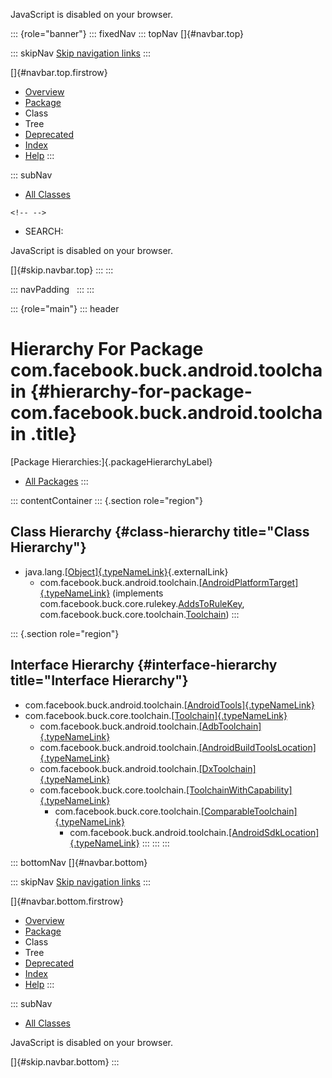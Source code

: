 <div>

JavaScript is disabled on your browser.

</div>

::: {role="banner"}
::: fixedNav
::: topNav
[]{#navbar.top}

::: skipNav
[Skip navigation links](#skip.navbar.top "Skip navigation links")
:::

[]{#navbar.top.firstrow}

-   [Overview](../../../../../index.html)
-   [Package](package-summary.html)
-   Class
-   Tree
-   [Deprecated](../../../../../deprecated-list.html)
-   [Index](../../../../../index-all.html)
-   [Help](../../../../../help-doc.html)
:::

::: subNav
-   [All Classes](../../../../../allclasses.html)

```{=html}
<!-- -->
```
-   SEARCH:

<div>

<div>

JavaScript is disabled on your browser.

</div>

</div>

[]{#skip.navbar.top}
:::
:::

::: navPadding
 
:::
:::

::: {role="main"}
::: header
# Hierarchy For Package com.facebook.buck.android.toolchain {#hierarchy-for-package-com.facebook.buck.android.toolchain .title}

[Package Hierarchies:]{.packageHierarchyLabel}

-   [All Packages](../../../../../overview-tree.html)
:::

::: contentContainer
::: {.section role="region"}
## Class Hierarchy {#class-hierarchy title="Class Hierarchy"}

-   java.lang.[[Object]{.typeNameLink}](http://docs.oracle.com/javase/7/docs/api/java/lang/Object.html?is-external=true "class or interface in java.lang"){.externalLink}
    -   com.facebook.buck.android.toolchain.[[AndroidPlatformTarget]{.typeNameLink}](AndroidPlatformTarget.html "class in com.facebook.buck.android.toolchain")
        (implements
        com.facebook.buck.core.rulekey.[AddsToRuleKey](../../core/rulekey/AddsToRuleKey.html "interface in com.facebook.buck.core.rulekey"),
        com.facebook.buck.core.toolchain.[Toolchain](../../core/toolchain/Toolchain.html "interface in com.facebook.buck.core.toolchain"))
:::

::: {.section role="region"}
## Interface Hierarchy {#interface-hierarchy title="Interface Hierarchy"}

-   com.facebook.buck.android.toolchain.[[AndroidTools]{.typeNameLink}](AndroidTools.html "interface in com.facebook.buck.android.toolchain")
-   com.facebook.buck.core.toolchain.[[Toolchain]{.typeNameLink}](../../core/toolchain/Toolchain.html "interface in com.facebook.buck.core.toolchain")
    -   com.facebook.buck.android.toolchain.[[AdbToolchain]{.typeNameLink}](AdbToolchain.html "interface in com.facebook.buck.android.toolchain")
    -   com.facebook.buck.android.toolchain.[[AndroidBuildToolsLocation]{.typeNameLink}](AndroidBuildToolsLocation.html "interface in com.facebook.buck.android.toolchain")
    -   com.facebook.buck.android.toolchain.[[DxToolchain]{.typeNameLink}](DxToolchain.html "interface in com.facebook.buck.android.toolchain")
    -   com.facebook.buck.core.toolchain.[[ToolchainWithCapability]{.typeNameLink}](../../core/toolchain/ToolchainWithCapability.html "interface in com.facebook.buck.core.toolchain")
        -   com.facebook.buck.core.toolchain.[[ComparableToolchain]{.typeNameLink}](../../core/toolchain/ComparableToolchain.html "interface in com.facebook.buck.core.toolchain")
            -   com.facebook.buck.android.toolchain.[[AndroidSdkLocation]{.typeNameLink}](AndroidSdkLocation.html "interface in com.facebook.buck.android.toolchain")
:::
:::
:::

::: bottomNav
[]{#navbar.bottom}

::: skipNav
[Skip navigation links](#skip.navbar.bottom "Skip navigation links")
:::

[]{#navbar.bottom.firstrow}

-   [Overview](../../../../../index.html)
-   [Package](package-summary.html)
-   Class
-   Tree
-   [Deprecated](../../../../../deprecated-list.html)
-   [Index](../../../../../index-all.html)
-   [Help](../../../../../help-doc.html)
:::

::: subNav
-   [All Classes](../../../../../allclasses.html)

<div>

<div>

JavaScript is disabled on your browser.

</div>

</div>

[]{#skip.navbar.bottom}
:::
